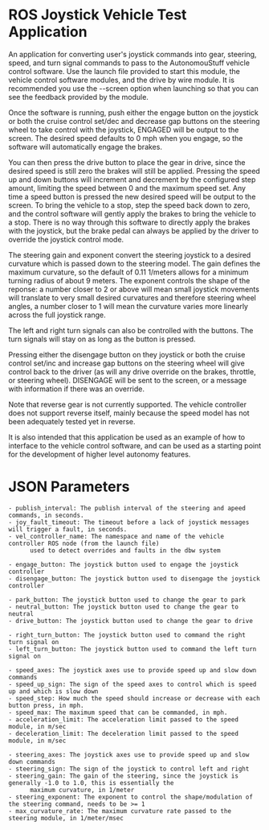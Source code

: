 # ROS Joystick Vehicle Test Application #

An application for converting user's joystick commands into gear, steering, speed, and turn signal commands
to pass to the AutonomouStuff vehicle control software.  Use the launch file provided to start this module,
the vehicle control software modules, and the drive by wire module.  It is recommended you use the --screen
option when launching so that you can see the feedback provided by the module.

Once the software is running, push either the engage button on the joystick or both the cruise control set/dec and
 decrease gap buttons on the steering wheel to take control with the joystick, ENGAGED will be output to the screen.
The desired speed defaults to 0 mph when you engage, so the software will automatically engage the brakes.

You can then press the drive button to place the gear in drive, since the desired speed is still zero the brakes
will still be applied.  Pressing the speed up and down buttons will increment and decrement by the configured step
amount, limiting the speed between 0 and the maximum speed set.  Any time a speed button is pressed the new desired
speed will be output to the screen.  To bring the vehicle to a stop, step the speed back down to zero, and the control
software will gently apply the brakes to bring the vehicle to a stop.  There is no way through this software to directly
apply the brakes with the joystick, but the brake pedal can always be applied by the driver to override the joystick
control mode.

The steering gain and exponent convert the steering joystick to a desired curvature which is passed down to the
steering model.  The gain defines the maximum curvature, so the default of 0.11 1/meters allows for a minimum turning
radius of about 9 meters.  The exponent controls the shape of the reponse: a number closer to 2 or above will mean
small joystick movements will translate to very small desired curvatures and therefore steering wheel angles,
a number closer to 1 will mean the curvature varies more linearly across the full joystick range. 

The left and right turn signals can also be controlled with the buttons.  The turn signals will stay on as long
as the button is pressed.

Pressing either the disengage button on they joystick or both the cruise control set/inc and increase gap buttons on
the steering wheel will give control back to the driver (as will any drive override on the brakes, throttle, or
 steering wheel).  DISENGAGE will be sent to the screen, or a message with information if there was an override.

Note that reverse gear is not currently supported.  The vehicle controller does not support reverse itself, mainly
because the speed model has not been adequately tested yet in reverse.

It is also intended that this application be used as an example of how to interface to the vehicle control software,
 and can be used as a starting point for the development of higher level autonomy features.

# JSON Parameters #
    - publish_interval: The publish interval of the steering and apeed commands, in seconds.
    - joy_fault_timeout: The timeout before a lack of joystick messages will trigger a fault, in seconds.
    - vel_controller_name: The namespace and name of the vehicle controller ROS node (from the launch file)
          used to detect overrides and faults in the dbw system

    - engage_button: The joystick button used to engage the joystick controller
    - disengage_button: The joystick button used to disengage the joystick controller

    - park_button: The joystick button used to change the gear to park
    - neutral_button: The joystick button used to change the gear to neutral
    - drive_button: The joystick button used to change the gear to drive

    - right_turn_button: The joystick button used to command the right turn signal on
    - left_turn_button: The joystick button used to command the left turn signal on

    - speed_axes: The joystick axes use to provide speed up and slow down commands
    - speed_up_sign: The sign of the speed axes to control which is speed up and which is slow down
    - speed_step: How much the speed should increase or decrease with each button press, in mph.
    - speed_max: The maximum speed that can be commanded, in mph.
    - acceleration_limit: The acceleration limit passed to the speed module, in m/sec
    - deceleration_limit: The deceleration limit passed to the speed module, in m/sec

    - steering_axes: The joystick axes use to provide speed up and slow down commands
    - steering_sign: The sign of the joystick to control left and right
    - steering_gain: The gain of the steering, since the joystick is generally -1.0 to 1.0, this is essentially the
          maximum curvature, in 1/meter
    - steering_exponent: The exponent to control the shape/modulation of the steering command, needs to be >= 1
    - max_curvature_rate: The maximum curvature rate passed to the steering module, in 1/meter/msec
